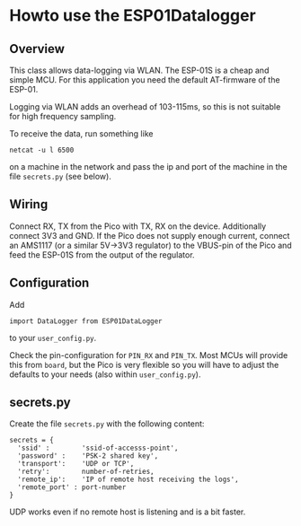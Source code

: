 Howto use the ESP01Datalogger
=============================

Overview
--------

This class allows data-logging via WLAN. The ESP-01S is a cheap and
simple MCU. For this application you need the default AT-firmware of
the ESP-01.

Logging via WLAN adds an overhead of 103-115ms, so this is not suitable
for high frequency sampling.

To receive the data, run something like

    netcat -u l 6500

on a machine in the network and pass the ip and port of the machine in
the file `secrets.py` (see below).


Wiring
------

Connect RX, TX from the Pico with TX, RX on the device. Additionally connect
3V3 and GND. If the Pico does not supply enough current, connect an
AMS1117 (or a similar 5V->3V3 regulator) to the VBUS-pin of the Pico and feed
the ESP-01S from the output of the regulator.


Configuration
-------------

Add

    import DataLogger from ESP01DataLogger

to your `user_config.py`.

Check the pin-configuration for `PIN_RX` and `PIN_TX`. Most MCUs will
provide this from `board`, but the Pico is very flexible so you will have
to adjust the defaults to your needs (also within `user_config.py`).


secrets.py
----------

Create the file `secrets.py` with the following content:

    secrets = {
      'ssid' :        'ssid-of-accesss-point',
      'password' :    'PSK-2 shared key',
      'transport':    'UDP or TCP',
      'retry':        number-of-retries,
      'remote_ip':    'IP of remote host receiving the logs',
      'remote_port' : port-number
    }

UDP works even if no remote host is listening and is a bit faster.
